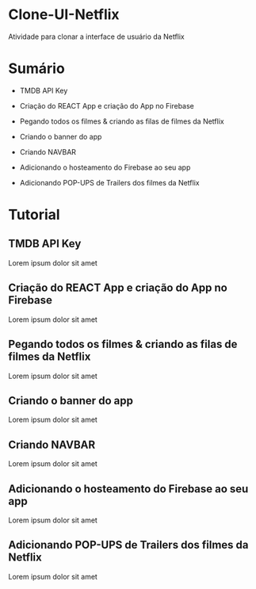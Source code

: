 # Clone-UI-Netflix
Atividade para clonar a interface de usuário da Netflix 

# Sumário

* TMDB API Key
  
* Criação do REACT App e criação do App no Firebase

* Pegando todos os filmes & criando as filas de filmes da Netflix

* Criando o banner do app

* Criando NAVBAR
  
* Adicionando o hosteamento do Firebase ao seu app

* Adicionando POP-UPS de Trailers dos filmes da Netflix

# Tutorial

## TMDB API Key
Lorem ipsum dolor sit amet

## Criação do REACT App e criação do App no Firebase
Lorem ipsum dolor sit amet

## Pegando todos os filmes & criando as filas de filmes da Netflix
Lorem ipsum dolor sit amet

## Criando o banner do app
Lorem ipsum dolor sit amet

## Criando NAVBAR
Lorem ipsum dolor sit amet
  
## Adicionando o hosteamento do Firebase ao seu app
Lorem ipsum dolor sit amet

## Adicionando POP-UPS de Trailers dos filmes da Netflix
Lorem ipsum dolor sit amet
